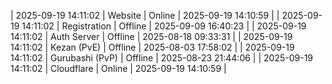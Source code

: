 | 2025-09-19 14:11:02 | Website | Online | 2025-09-19 14:10:59 |
| 2025-09-19 14:11:02 | Registration | Offline | 2025-09-09 16:40:23 |
| 2025-09-19 14:11:02 | Auth Server | Offline | 2025-08-18 09:33:31 |
| 2025-09-19 14:11:02 | Kezan (PvE) | Offline | 2025-08-03 17:58:02 |
| 2025-09-19 14:11:02 | Gurubashi (PvP) | Offline | 2025-08-23 21:44:06 |
| 2025-09-19 14:11:02 | Cloudflare | Online | 2025-09-19 14:10:59 |
